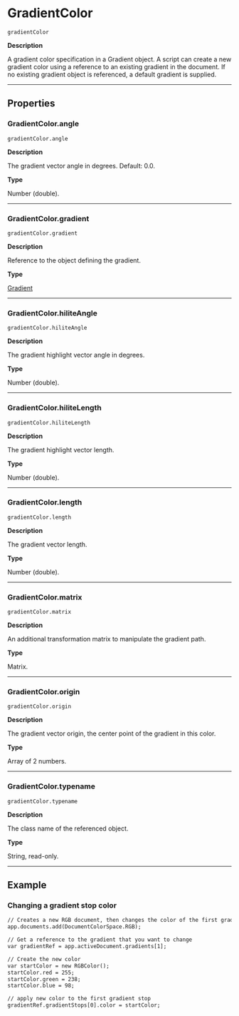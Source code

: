 # GradientColor

`gradientColor`

**Description**

A gradient color specification in a Gradient object. A script can create a new gradient color using a reference to an existing gradient in the document. If no existing gradient object is referenced, a default gradient is supplied.

---

## Properties

### GradientColor.angle

`gradientColor.angle`

**Description**

The gradient vector angle in degrees. Default: 0.0.

**Type**

Number (double).

---

### GradientColor.gradient

`gradientColor.gradient`

**Description**

Reference to the object defining the gradient.

**Type**

[Gradient](Gradient.md#jsobjref-gradient)

---

### GradientColor.hiliteAngle

`gradientColor.hiliteAngle`

**Description**

The gradient highlight vector angle in degrees.

**Type**

Number (double).

---

### GradientColor.hiliteLength

`gradientColor.hiliteLength`

**Description**

The gradient highlight vector length.

**Type**

Number (double).

---

### GradientColor.length

`gradientColor.length`

**Description**

The gradient vector length.

**Type**

Number (double).

---

### GradientColor.matrix

`gradientColor.matrix`

**Description**

An additional transformation matrix to manipulate the gradient path.

**Type**

Matrix.

---

### GradientColor.origin

`gradientColor.origin`

**Description**

The gradient vector origin, the center point of the gradient in this color.

**Type**

Array of 2 numbers.

---

### GradientColor.typename

`gradientColor.typename`

**Description**

The class name of the referenced object.

**Type**

String, read-only.

---

## Example

### Changing a gradient stop color

```default
// Creates a new RGB document, then changes the color of the first gradient stop of an indexed gradient
app.documents.add(DocumentColorSpace.RGB);

// Get a reference to the gradient that you want to change
var gradientRef = app.activeDocument.gradients[1];

// Create the new color
var startColor = new RGBColor();
startColor.red = 255;
startColor.green = 238;
startColor.blue = 98;

// apply new color to the first gradient stop
gradientRef.gradientStops[0].color = startColor;
```
